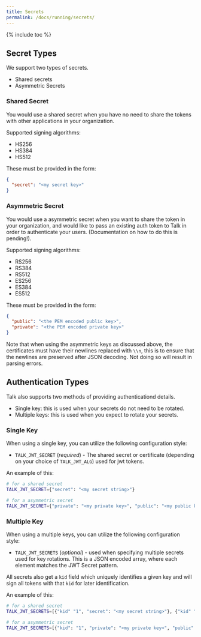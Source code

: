 ```yaml
---
title: Secrets
permalink: /docs/running/secrets/
---
```


{% include toc %}

## Secret Types

We support two types of secrets.

- Shared secrets
- Asymmetric Secrets

### Shared Secret

You would use a shared secret when you have no need to share the tokens with
other applications in your organization.

Supported signing algorithms:

- HS256
- HS384
- HS512

These must be provided in the form:

```json
{
  "secret": "<my secret key>"
}
```

### Asymmetric Secret

You would use a asymmetric secret when you want to share the token in your
organization, and would like to pass an existing auth token to Talk in order to
authenticate your users. (Documentation on how to do this is pending!).

Supported signing algorithms:

- RS256
- RS384
- RS512
- ES256
- ES384
- ES512

These must be provided in the form:

```json
{
  "public": "<the PEM encoded public key>",
  "private": "<the PEM encoded private key>"
}
```

Note that when using the asymmetric keys as discussed above, the certificates
must have their newlines replaced with `\\n`, this is to ensure that the
newlines are preserved after JSON decoding. Not doing so will result in parsing
errors.

## Authentication Types

Talk also supports two methods of providing authenticationd details.

- Single key: this is used when your secrets do not need to be rotated.
- Multiple keys: this is used when you expect to rotate your secrets.

### Single Key

When using a single key, you can utilize the following configuration style:

- `TALK_JWT_SECRET` (*required*) - The shared secret or certificate (depending
  on your choice of `TALK_JWT_ALG`) used for jwt tokens.

An example of this:

```bash
# for a shared secret
TALK_JWT_SECRET={"secret": "<my secret string>"}

# for a asymmetric secret
TALK_JWT_SECRET={"private": "<my private key>", "public": "<my public key>"}
```

### Multiple Key

When using a multiple keys, you can utilize the following configuration style:

- `TALK_JWT_SECRETS` (_optional_) - used when specifying multiple secrets used
  for key rotations. This is a JSON encoded array, where each element matches
  the JWT Secret pattern.

All secrets also get a `kid` field which uniquely identifies a given key and
will sign all tokens with that `kid` for later identification.

An example of this:

```bash
# for a shared secret
TALK_JWT_SECRETS=[{"kid" "1", "secret": "<my secret string>"}, {"kid" "2", "secret": "<my other secret string>"}]

# for a asymmetric secret
TALK_JWT_SECRETS=[{"kid": "1", "private": "<my private key>", "public": "<my public key>"}, {"kid": "2", "private": "<my other private key>", "public": "<my other public key>"}]
```